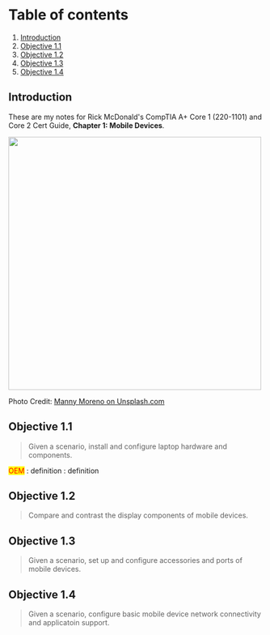 <style>
mark{
    color:red;
}
</style>

# Table of contents
1. [Introduction](#introduction)
2. [Objective 1.1](#1.1)
4. [Objective 1.2](#1.2)
5. [Objective 1.3](#1.3)
6. [Objective 1.4](#1.4)

## Introduction <a name="introduction"></a>
These are my notes for Rick McDonald's CompTIA A+ Core 1 (220-1101) and Core 2 Cert Guide, **Chapter 1: Mobile Devices**.

<img src = "https://images.unsplash.com/photo-1606111197124-71ec337e7dff?w=600&auto=format&fit=crop&q=60&ixlib=rb-4.0.3&ixid=M3wxMjA3fDB8MHxzZWFyY2h8NjZ8fHZpcnR1YWwlMjByZWFsaXR5fGVufDB8fDB8fHww" height="500">

Photo Credit: [Manny Moreno on Unsplash.com](https://unsplash.com/@mannydream)

## Objective 1.1 <a name="1.1"></a>
> Given a scenario, install and configure laptop hardware and components.

<mark>OEM</mark>
: definition 
: definition


## Objective 1.2 <a name="1.2"></a>
> Compare and contrast the display components of mobile devices.

## Objective 1.3 <a name="1.3"></a>
> Given a scenario, set up and configure accessories and ports of mobile devices. 

## Objective 1.4 <a name="1.4"></a>
> Given a scenario, configure basic mobile device network connectivity and applicatoin support. 
